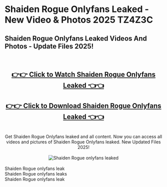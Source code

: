 # Shaiden Rogue Onlyfans Leaked - New Video & Photos 2025 TZ4Z3C

<h2>Shaiden Rogue Onlyfans Leaked Videos And Photos - Update Files 2025!</h2>
<br>
<div align="center">
<h2><a href="https://ulove.online/aps_220" rel="nofollow">👉👉 Click to Watch Shaiden Rogue Onlyfans Leaked 👈👈</a></h2>
<h2><a href="https://ulove.online/aps_220" rel="nofollow">👉👉 Click to Download Shaiden Rogue Onlyfans Leaked 👈👈</a></h2>
<br>
Get Shaiden Rogue Onlyfans leaked and all content. Now you can access all videos and pictures of Shaiden Rogue Onlyfans leaked. New Updated Files 2025!
<br>
<br>
<a href="https://ulove.online/aps_220" rel="nofollow" data-target="animated-image.originalLink"><img src="https://i.imgur.com/dJHk4Zq.gif)" alt="Shaiden Rogue onlyfans leaked" style="max-width: 100%; display: inline-block;" data-target="animated-image.originalImage"></a>
</div>
<br>
Shaiden Rogue onlyfans leak<br>
Shaiden Rogue onlyfans leaks<br>
Shaiden Rogue onlyfans leak